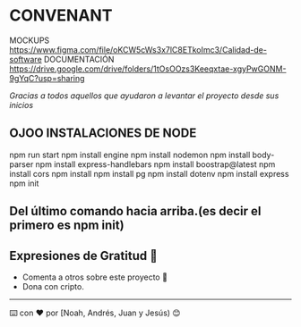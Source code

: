 # CONVENANT

MOCKUPS https://www.figma.com/file/oKCW5cWs3x7lC8ETkoImc3/Calidad-de-software
DOCUMENTACIÓN https://drive.google.com/drive/folders/1tOsOOzs3Keeqxtae-xgyPwGONM-9gYqC?usp=sharing


_Gracias a todos aquellos que ayudaron a levantar el proyecto desde sus inicios_

## OJOO INSTALACIONES DE NODE
npm run start
npm install engine
npm install nodemon
npm install body-parser
npm install express-handlebars
npm install boostrap@latest
npm install cors
npm install
npm install pg
npm install dotenv
npm install express
npm init
## Del último comando hacia arriba.(es decir el primero es npm init)



## Expresiones de Gratitud 🎁

* Comenta a otros sobre este proyecto 📢
* Dona con cripto.
---
⌨️ con ❤️ por [Noah, Andrés, Juan y Jesús) 😊

